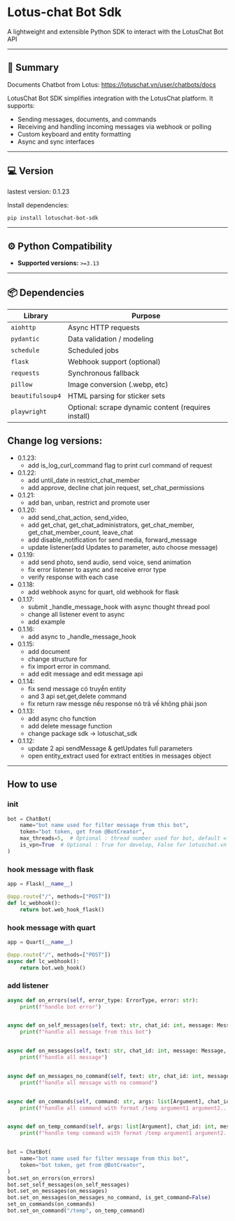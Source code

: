 # Lotus-chat Bot Sdk

A lightweight and extensible Python SDK to interact with the LotusChat Bot API

---

## 🚀 Summary

Documents Chatbot from Lotus: https://lotuschat.vn/user/chatbots/docs

LotusChat Bot SDK simplifies integration with the LotusChat platform. It supports:

- Sending messages, documents, and commands
- Receiving and handling incoming messages via webhook or polling
- Custom keyboard and entity formatting
- Async and sync interfaces

--- 

## 💻 Version

lastest version: 0.1.23

Install dependencies:

```bash
pip install lotuschat-bot-sdk
```

---

## ⚙️ Python Compatibility

- **Supported versions:** `>=3.13`

---

## 📦 Dependencies

| Library          | Purpose                                             |
|------------------|-----------------------------------------------------|
| `aiohttp`        | Async HTTP requests                                 |
| `pydantic`       | Data validation / modeling                          |
| `schedule`       | Scheduled jobs                                      |
| `flask`          | Webhook support (optional)                          |
| `requests`       | Synchronous fallback                                |
| `pillow`         | Image conversion (.webp, etc)                       |
| `beautifulsoup4` | HTML parsing for sticker sets                       |
| `playwright`     | Optional: scrape dynamic content (requires install) |

## Change log versions:
- 0.1.23:
  - add is_log_curl_command flag to print curl command of request
- 0.1.22:
  - add until_date in restrict_chat_member
  - add approve, decline chat join request, set_chat_permissions
- 0.1.21:
  - add ban, unban, restrict and promote user
- 0.1.20:
    - add send_chat_action, send_video,
    - add get_chat, get_chat_administrators, get_chat_member, get_chat_member_count, leave_chat
    - add disable_notification for send media, forward_message
    - update listener(add Updates to parameter, auto choose message)
- 0.1.19:
    - add send photo, send audio, send voice, send animation
    - fix error listener to async and receive error type
    - verify response with each case
- 0.1.18:
    - add webhook async for quart, old webhook for flask
- 0.1.17:
    - submit _handle_message_hook with async thought thread pool
    - change all listener event to async
    - add example
- 0.1.16:
    - add async to _handle_message_hook
- 0.1.15:
    - add document
    - change structure for
    - fix import error in command.
    - add edit message and edit message api
- 0.1.14:
    - fix send message có truyền entity
    - and 3 api set,get,delete command
    - fix return raw messge nếu response nó trả về không phải json
- 0.1.13:
    - add async cho function
    - add delete message function
    - change package sdk -> lotuschat_sdk
- 0.1.12:
    - update 2 api sendMessage & getUpdates full parameters
    - open entity_extract used for extract entities in messages object

---

## How to use

### init

```python
bot = ChatBot(
    name="bot name used for filter message from this bot",
    token="bot token, get from @BotCreator",
    max_threads=5,  # Optional : thread number used for bot, default = 5
    is_vpn=True  # Optional : True for develop, False for lotuschat.vn
)
```

### hook message with flask

```python
app = Flask(__name__)

@app.route("/", methods=["POST"])
def lc_webhook():
    return bot.web_hook_flask()
```

### hook message with quart

```python
app = Quart(__name__)

@app.route("/", methods=["POST"])
async def lc_webhook():
    return bot.web_hook()
```

### add listener

```python
async def on_errors(self, error_type: ErrorType, error: str):
    print(f"handle bot error")


async def on_self_messages(self, text: str, chat_id: int, message: Message, updates: Updates):
    print(f"handle all message from this bot")


async def on_messages(self, text: str, chat_id: int, message: Message, updates: Updates):
    print(f"handle all message")


async def on_messages_no_command(self, text: str, chat_id: int, message: Message, updates: Updates):
    print(f"handle all message with no command")


async def on_commands(self, command: str, args: list[Argument], chat_id: int, message: Message, updates: Updates):
    print(f"handle all command with format /temp argument1 argument2...")


async def on_temp_command(self, args: list[Argument], chat_id: int, message: Message, updates: Updates):
    print(f"handle temp command with format /temp argument1 argument2...")


bot = ChatBot(
    name="bot name used for filter message from this bot",
    token="bot token, get from @BotCreator",
)
bot.set_on_errors(on_errors)
bot.set_self_messages(on_self_messages)
bot.set_on_messages(on_messages)
bot.set_on_messages(on_messages_no_command, is_get_command=False)
set_on_commands(on_commands)
bot.set_on_command("/temp", on_temp_command)
```
